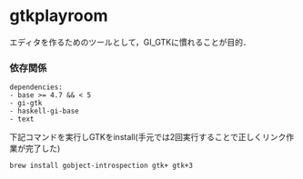 # gtkplayroom

エディタを作るためのツールとして，GI_GTKに慣れることが目的．

### 依存関係
```
dependencies:
- base >= 4.7 && < 5
- gi-gtk
- haskell-gi-base
- text
```

下記コマンドを実行しGTKをinstall(手元では2回実行することで正しくリンク作業が完了した)
```
brew install gobject-introspection gtk+ gtk+3
```

